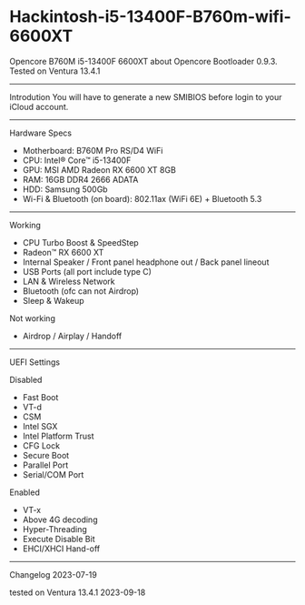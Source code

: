 # Hackintosh-i5-13400F-B760m-wifi-6600XT
Opencore B760M i5-13400F 6600XT
about
Opencore Bootloader 0.9.3. Tested on Ventura 13.4.1
______________

Introdution
You will have to generate a new SMIBIOS before login to your iCloud account.
______________
Hardware Specs

+ Motherboard: B760M Pro RS/D4 WiFi
+ CPU: Intel® Core™ i5-13400F
+ GPU: MSI AMD Radeon RX 6600 XT 8GB
+ RAM: 16GB DDR4 2666 ADATA
+ HDD: Samsung 500Gb
+ Wi-Fi & Bluetooth (on board): 802.11ax (WiFi 6E) + Bluetooth 5.3
______________
Working
+ CPU Turbo Boost & SpeedStep
+ Radeon™ RX 6600 XT
+ Internal Speaker / Front panel headphone out / Back panel lineout
+ USB Ports (all port include type C)
+ LAN & Wireless Network
+ Bluetooth (ofc can not Airdrop)
+ Sleep & Wakeup

Not working
+ Airdrop / Airplay / Handoff
_______________
UEFI Settings

Disabled
+ Fast Boot
+ VT-d
+ CSM
+ Intel SGX
+ Intel Platform Trust
+ CFG Lock
+ Secure Boot
+ Parallel Port
+ Serial/COM Port

Enabled
+ VT-x
+ Above 4G decoding
+ Hyper-Threading
+ Execute Disable Bit
+ EHCI/XHCI Hand-off
_______________
Changelog
2023-07-19

tested on Ventura 13.4.1
2023-09-18
